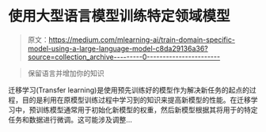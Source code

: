# 使用大型语言模型训练特定领域模型

> 原文：<https://medium.com/mlearning-ai/train-domain-specific-model-using-a-large-language-model-c8da29136a36?source=collection_archive---------0----------------------->

> 保留语言并增加你的知识

迁移学习(Transfer learning)是使用预先训练好的模型作为解决新任务的起点的过程，目的是利用在原模型训练过程中学习到的知识来提高新模型的性能。在迁移学习中，预训练模型通常用于初始化新模型的权重，然后新模型根据其将用于的特定任务和数据进行微调。这可能涉及调整…